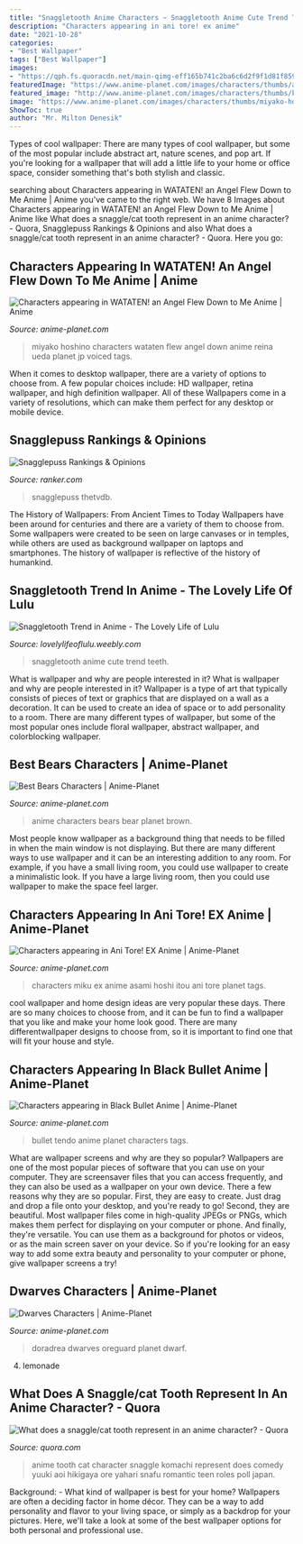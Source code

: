 ```yaml
---
title: "Snaggletooth Anime Characters ~ Snaggletooth Anime Cute Trend Teeth"
description: "Characters appearing in ani tore! ex anime"
date: "2021-10-28"
categories:
- "Best Wallpaper"
tags: ["Best Wallpaper"]
images:
- "https://qph.fs.quoracdn.net/main-qimg-eff165b741c2ba6c6d2f9f1d81f8594e-c"
featuredImage: "https://www.anime-planet.com/images/characters/thumbs/asami-hoshi-84160.jpg?t=1545632856"
featured_image: "http://www.anime-planet.com/images/characters/thumbs/kikunojyo-tendo-55913.jpg?t=1429317767"
image: "https://www.anime-planet.com/images/characters/thumbs/miyako-hoshino-154804.jpg?t=1547090253"
ShowToc: true
author: "Mr. Milton Denesik"
---
```



Types of cool wallpaper:
There are many types of cool wallpaper, but some of the most popular include abstract art, nature scenes, and pop art. If you're looking for a wallpaper that will add a little life to your home or office space, consider something that's both stylish and classic.

	

		
searching about Characters appearing in WATATEN! an Angel Flew Down to Me Anime | Anime you've came to the right web. We have 8 Images about Characters appearing in WATATEN! an Angel Flew Down to Me Anime | Anime like What does a snaggle/cat tooth represent in an anime character? - Quora, Snagglepuss Rankings &amp; Opinions and also What does a snaggle/cat tooth represent in an anime character? - Quora. Here you go:
		
    
## Characters Appearing In WATATEN! An Angel Flew Down To Me Anime | Anime

<img loading=lazy src="https://www.anime-planet.com/images/characters/thumbs/miyako-hoshino-154804.jpg?t=1547090253" onerror="this.onerror=null;this.src='https://tse4.mm.bing.net/th?id=OIP.x4H5JZs8vqdTvMOotlUamwAAAA&amp;pid=15.1';" alt="Characters appearing in WATATEN! an Angel Flew Down to Me Anime | Anime">

_Source: anime-planet.com_

>miyako hoshino characters wataten flew angel down anime reina ueda planet jp voiced tags. 

	

When it comes to desktop wallpaper, there are a variety of options to choose from. A few popular choices include: HD wallpaper, retina wallpaper, and high definition wallpaper. All of these Wallpapers come in a variety of resolutions, which can make them perfect for any desktop or mobile device. 

    
## Snagglepuss Rankings &amp; Opinions

<img loading=lazy src="https://imgix.ranker.com/node_img/1141/22800226/original/snagglepuss-tv-programs-photo-1?fm=pjpg&amp;q=80" onerror="this.onerror=null;this.src='https://tse4.mm.bing.net/th?id=OIP._L9qs-5Gg_PKCBL04zBndgHaK5&amp;pid=15.1';" alt="Snagglepuss Rankings &amp; Opinions">

_Source: ranker.com_

>snagglepuss thetvdb. 

	

The History of Wallpapers: From Ancient Times to Today
Wallpapers have been around for centuries and there are a variety of them to choose from. Some wallpapers were created to be seen on large canvases or in temples, while others are used as background wallpaper on laptops and smartphones. The history of wallpaper is reflective of the history of humankind.

    
## Snaggletooth Trend In Anime - The Lovely Life Of Lulu

<img loading=lazy src="http://lovelylifeoflulu.weebly.com/uploads/3/1/8/8/31883293/1405036563.jpg?250" onerror="this.onerror=null;this.src='https://tse3.mm.bing.net/th?id=OIP.YXGEBkel7oWCfnXkZQ1-RQHaLQ&amp;pid=15.1';" alt="Snaggletooth Trend in Anime - The Lovely Life of Lulu">

_Source: lovelylifeoflulu.weebly.com_

>snaggletooth anime cute trend teeth. 

	

What is wallpaper and why are people interested in it?
What is wallpaper and why are people interested in it?
Wallpaper is a type of art that typically consists of pieces of text or graphics that are displayed on a wall as a decoration. It can be used to create an idea of space or to add personality to a room. There are many different types of wallpaper, but some of the most popular ones include floral wallpaper, abstract wallpaper, and colorblocking wallpaper.

    
## Best Bears Characters | Anime-Planet

<img loading=lazy src="https://www.anime-planet.com/images/characters/thumbs/muhi-72261.jpg?t=1431079715" onerror="this.onerror=null;this.src='https://tse4.mm.bing.net/th?id=OIP.Q6hinLGs24ba8i6dcrf2owAAAA&amp;pid=15.1';" alt="Best Bears Characters | Anime-Planet">

_Source: anime-planet.com_

>anime characters bears bear planet brown. 

	

Most people know wallpaper as a background thing that needs to be filled in when the main window is not displaying. But there are many different ways to use wallpaper and it can be an interesting addition to any room. For example, if you have a small living room, you could use wallpaper to create a minimalistic look. If you have a large living room, then you could use wallpaper to make the space feel larger.

    
## Characters Appearing In Ani Tore! EX Anime | Anime-Planet

<img loading=lazy src="https://www.anime-planet.com/images/characters/thumbs/asami-hoshi-84160.jpg?t=1545632856" onerror="this.onerror=null;this.src='https://tse1.mm.bing.net/th?id=OIP.dRP20Bxqt51T1ODBEURWdwAAAA&amp;pid=15.1';" alt="Characters appearing in Ani Tore! EX Anime | Anime-Planet">

_Source: anime-planet.com_

>characters miku ex anime asami hoshi itou ani tore planet tags. 

	

cool wallpaper and home design ideas are very popular these days. There are so many choices to choose from, and it can be fun to find a wallpaper that you like and make your home look good. There are many differentwallpaper designs to choose from, so it is important to find one that will fit your house and style.

    
## Characters Appearing In Black Bullet Anime | Anime-Planet

<img loading=lazy src="http://www.anime-planet.com/images/characters/thumbs/kikunojyo-tendo-55913.jpg?t=1429317767" onerror="this.onerror=null;this.src='https://tse2.mm.bing.net/th?id=OIP.5AlIW8Jp5Fy-QWwpjBRkPAAAAA&amp;pid=15.1';" alt="Characters appearing in Black Bullet Anime | Anime-Planet">

_Source: anime-planet.com_

>bullet tendo anime planet characters tags. 

	

What are wallpaper screens and why are they so popular?
Wallpapers are one of the most popular pieces of software that you can use on your computer. They are screensaver files that you can access frequently, and they can also be used as a wallpaper on your own device. There a few reasons why they are so popular. First, they are easy to create. Just drag and drop a file onto your desktop, and you're ready to go! Second, they are beautiful. Most wallpaper files come in high-quality JPEGs or PNGs, which makes them perfect for displaying on your computer or phone. And finally, they're versatile. You can use them as a background for photos or videos, or as the main screen saver on your device. So if you're looking for an easy way to add some extra beauty and personality to your computer or phone, give wallpaper screens a try!

    
## Dwarves Characters | Anime-Planet

<img loading=lazy src="https://www.anime-planet.com/images/characters/thumbs/doradrea-oreguard-209147.jpg?t=1613266664" onerror="this.onerror=null;this.src='https://tse1.mm.bing.net/th?id=OIP.ZbnEF4b5k_mGD67UJoe3vwAAAA&amp;pid=15.1';" alt="Dwarves Characters | Anime-Planet">

_Source: anime-planet.com_

>doradrea dwarves oreguard planet dwarf. 

	

4. lemonade 

    
## What Does A Snaggle/cat Tooth Represent In An Anime Character? - Quora

<img loading=lazy src="https://qph.fs.quoracdn.net/main-qimg-eff165b741c2ba6c6d2f9f1d81f8594e-c" onerror="this.onerror=null;this.src='https://tse2.mm.bing.net/th?id=OIP.o7960L-LoTCnykLx-Hlg-gAAAA&amp;pid=15.1';" alt="What does a snaggle/cat tooth represent in an anime character? - Quora">

_Source: quora.com_

>anime tooth cat character snaggle komachi represent does comedy yuuki aoi hikigaya ore yahari snafu romantic teen roles poll japan. 

	

Background: - What kind of wallpaper is best for your home?
Wallpapers are often a deciding factor in home décor. They can be a way to add personality and flavor to your living space, or simply as a backdrop for your pictures. Here, we'll take a look at some of the best wallpaper options for both personal and professional use.


